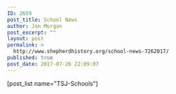 ```yaml
---
ID: 2659
post_title: School News
author: Jon Morgan
post_excerpt: ""
layout: post
permalink: >
  http://www.shepherdhistory.org/school-news-7262017/
published: true
post_date: 2017-07-26 22:09:07
---
```

[post_list name="TSJ-Schools"]